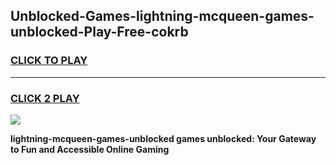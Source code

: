 
## Unblocked-Games-lightning-mcqueen-games-unblocked-Play-Free-cokrb
<h3>
<a href="https://premium76.site?title=lightning-mcqueen-games-unblocked&ref=18A">CLICK TO PLAY</a></h3>
<hr>

<h3>
<a href="https://premium76.site?title=lightning-mcqueen-games-unblocked&ref=18A">CLICK 2 PLAY</a>
  
</h3>

<a href="https://premium76.site?title=lightning-mcqueen-games-unblocked&ref=18A"><img src="https://clearcache.store/games.png"></a>


**lightning-mcqueen-games-unblocked games unblocked: Your Gateway to Fun and Accessible Online Gaming**
